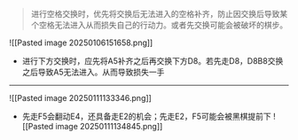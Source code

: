 > 进行空格交换时，优先将交换后无法进入的空格补齐，防止因交换后导致某个空格无法进入从而损失自己的行动力。或者先交换可能会被破坏的棋步。
 
![[Pasted image 20250106151658.png]]
* 进行下方交换时，应先将A5补齐之后再交换下方D8。若先走D8，D8B8交换之后导致A5无法进入。从而导致损失一手
---

![[Pasted image 20250111133346.png]]
* 先走F5会翻动E4，还具备走E2的机会；先走E2，F5可能会被黑棋提前下
![[Pasted image 20250111134845.png]]
